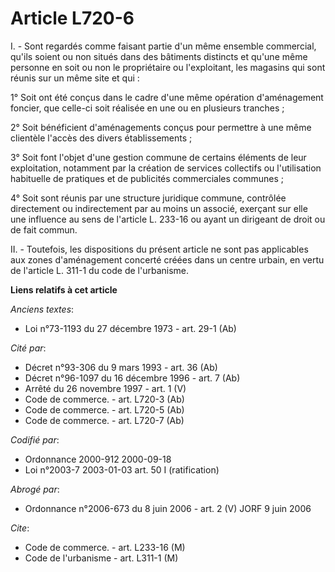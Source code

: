 # Article L720-6

I. - Sont regardés comme faisant partie d'un même ensemble commercial, qu'ils soient ou non situés dans des bâtiments
distincts et qu'une même personne en soit ou non le propriétaire ou l'exploitant, les magasins qui sont réunis sur un même
site et qui :

1° Soit ont été conçus dans le cadre d'une même opération d'aménagement foncier, que celle-ci soit réalisée en une ou en
plusieurs tranches ;

2° Soit bénéficient d'aménagements conçus pour permettre à une même clientèle l'accès des divers établissements ;

3° Soit font l'objet d'une gestion commune de certains éléments de leur exploitation, notamment par la création de services
collectifs ou l'utilisation habituelle de pratiques et de publicités commerciales communes ;

4° Soit sont réunis par une structure juridique commune, contrôlée directement ou indirectement par au moins un associé,
exerçant sur elle une influence au sens de l'article L. 233-16 ou ayant un dirigeant de droit ou de fait commun.

II. - Toutefois, les dispositions du présent article ne sont pas applicables aux zones d'aménagement concerté créées dans un
centre urbain, en vertu de l'article L. 311-1 du code de l'urbanisme.

**Liens relatifs à cet article**

_Anciens textes_:

  - Loi n°73-1193 du 27 décembre 1973 - art. 29-1 (Ab)

_Cité par_:

  - Décret n°93-306 du 9 mars 1993 - art. 36 (Ab)
  - Décret n°96-1097 du 16 décembre 1996 - art. 7 (Ab)
  - Arrêté du 26 novembre 1997 - art. 1 (V)
  - Code de commerce. - art. L720-3 (Ab)
  - Code de commerce. - art. L720-5 (Ab)
  - Code de commerce. - art. L720-7 (Ab)

_Codifié par_:

  - Ordonnance 2000-912 2000-09-18
  - Loi n°2003-7 2003-01-03 art. 50 I (ratification)

_Abrogé par_:

  - Ordonnance n°2006-673 du 8 juin 2006 - art. 2 (V) JORF 9 juin 2006

_Cite_:

  - Code de commerce. - art. L233-16 (M)
  - Code de l'urbanisme - art. L311-1 (M)
